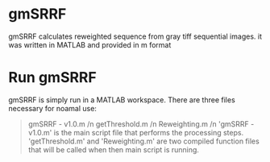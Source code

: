# gmSRRF
gmSRRF calculates reweighted sequence from gray tiff sequential images. it was written in MATLAB and provided in m format

# Run gmSRRF
gmSRRF is simply run in a MATLAB workspace. There are three files necessary for noamal use:
> gmSRRF - v1.0.m /n
> getThreshold.m /n
> Reweighting.m /n
'gmSRRF - v1.0.m' is the main script file that performs the processing steps. 'getThreshold.m' and 'Reweighting.m' are two compiled function files that will be called when then main script is running.
